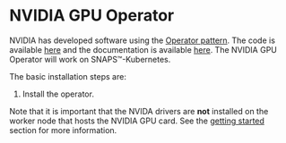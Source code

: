 # NVIDIA GPU Operator

NVIDIA has developed software using the [Operator pattern](https://kubernetes.io/docs/concepts/extend-kubernetes/operator/). The code is available [here](https://github.com/NVIDIA/gpu-operator) and the documentation is available [here](https://docs.nvidia.com/datacenter/cloud-native/gpu-operator/overview.html). The NVIDIA GPU Operator will work on SNAPS™-Kubernetes.

The basic installation steps are:

1. Install the operator.

Note that it is important that the NVIDA drivers are **not** installed on the worker node that hosts the NVIDIA GPU card. See the [getting started](https://docs.nvidia.com/datacenter/cloud-native/gpu-operator/getting-started.html#) section for more information.

